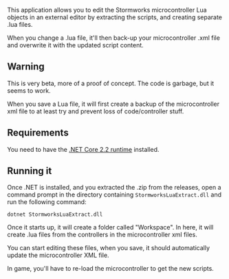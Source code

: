 This application allows you to edit the Stormworks microcontroller Lua objects in an external editor by extracting the scripts, and creating separate .lua files.

When you change a .lua file, it'll then back-up your microcontroller .xml file and overwrite it with the updated script content.

## Warning
This is very beta, more of a proof of concept. The code is garbage, but it seems to work.

When you save a Lua file, it will first create a backup of the microcontroller xml file to at least try and prevent loss of code/controller stuff.

## Requirements
You need to have the [.NET Core 2.2 runtime](https://dotnet.microsoft.com/download/thank-you/dotnet-runtime-2.2.5-windows-hosting-bundle-installer) installed.

## Running it
Once .NET is installed, and you extracted the .zip from the releases, open a command prompt in the directory containing `StormworksLuaExtract.dll` and run the following command:

```
dotnet StormworksLuaExtract.dll
```

Once it starts up, it will create a folder called "Workspace". In here, it will create .lua files from the controllers in the microcontroller xml files.

You can start editing these files, when you save, it should automatically update the microcontroller XML file.

In game, you'll have to re-load the microcontroller to get the new scripts.